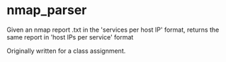 # nmap_parser
Given an nmap report .txt in the 'services per host IP' format, returns the same report in 'host IPs per service' format

Originally written for a class assignment.


